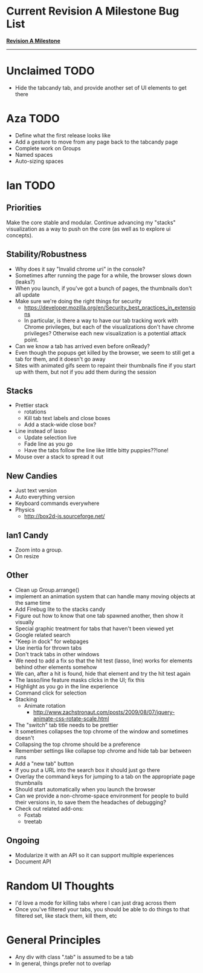 # Current Revision A Milestone Bug List #

**[Revision A Milestone](http://aza.etherpad.com/tabcandy)**



---
# Unclaimed TODO #

  * Hide the tabcandy tab, and provide another set of UI elements to get there



# Aza TODO #

  * Define what the first release looks like
  * Add a gesture to move from any page back to the tabcandy page
  * Complete work on Groups
  * Named spaces
  * Auto-sizing spaces

# Ian TODO #

## Priorities ##

Make the core stable and modular. Continue advancing my "stacks" visualization as a way to push on the core (as well as to explore ui concepts).

## Stability/Robustness ##

  * Why does it say "Invalid chrome uri" in the console?
  * Sometimes after running the page for a while, the browser slows down (leaks?)
  * When you launch, if you've got a bunch of pages, the thumbnails don't all update
  * Make sure we're doing the right things for security
    * https://developer.mozilla.org/en/Security_best_practices_in_extensions
    * In particular, is there a way to have our tab tracking work with Chrome privileges, but each of the visualizations don't have chrome privileges? Otherwise each new visualization is a potential attack point.
  * Can we know a tab has arrived even before onReady?
  * Even though the popups get killed by the browser, we seem to still get a tab for them, and it doesn't go away
  * Sites with animated gifs seem to repaint their thumbnails fine if you start up with them, but not if you add them during the session

## Stacks ##

  * Prettier stack
    * rotations
    * Kill tab text labels and close boxes
    * Add a stack-wide close box?
  * Line instead of lasso
    * Update selection live
    * Fade line as you go
    * Have the tabs follow the line like little bitty puppies??!one!
  * Mouse over a stack to spread it out

## New Candies ##

  * Just text version
  * Auto everything version
  * Keyboard commands everywhere
  * Physics
    * http://box2d-js.sourceforge.net/

## Ian1 Candy ##

  * Zoom into a group.
  * On resize

## Other ##

  * Clean up Group.arrange()
  * implement an animation system that can handle many moving objects at the same time
  * Add Firebug lite to the stacks candy
  * Figure out how to know that one tab spawned another, then show it visually
  * Special graphic treatment for tabs that haven't been viewed yet
  * Google related search
  * "Keep in dock" for webpages
  * Use inertia for thrown tabs
  * Don't track tabs in other windows
  * We need to add a fix so that the hit test (lasso, line) works for elements behind other elements somehow
  * We can, after a hit is found, hide that element and try the hit test again
  * The lasso/line feature masks clicks in the UI; fix this
  * Highlight as you go in the line experience
  * Command click for selection
  * Stacking
    * Animate rotation
      * http://www.zachstronaut.com/posts/2009/08/07/jquery-animate-css-rotate-scale.html
  * The "switch" tab title needs to be prettier
  * It sometimes collapses the top chrome of the window and sometimes doesn't
  * Collapsing the top chrome should be a preference
  * Remember settings like collapse top chrome and hide tab bar between runs
  * Add a "new tab" button
  * If you put a URL into the search box it should just go there
  * Overlay the command keys for jumping to a tab on the appropriate page thumbnails
  * Should start automatically when you launch the browser
  * Can we provide a non-chrome-space environment for people to build their versions in, to save them the headaches of debugging?
  * Check out related add-ons:
    * Foxtab
    * treetab

## Ongoing ##

  * Modularize it with an API so it can support multiple experiences
  * Document API

# Random UI Thoughts #

  * I'd love a mode for killing tabs where I can just drag across them
  * Once you've filtered your tabs, you should be able to do things to that filtered set, like stack them, kill them, etc

# General Principles #

  * Any div with class ".tab" is assumed to be a tab
  * In general, things prefer not to overlap
